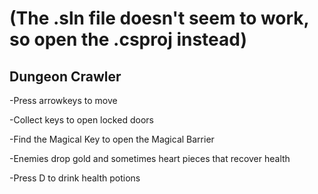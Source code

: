 # (The .sln file doesn't seem to work, so open the .csproj instead)

## Dungeon Crawler

-Press arrowkeys to move

-Collect keys to open locked doors

-Find the Magical Key to open the Magical Barrier

-Enemies drop gold and sometimes heart pieces that recover health

-Press D to drink health potions
